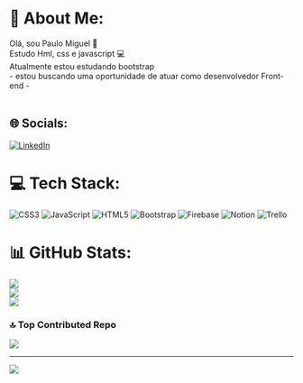 # 💫 About Me:
Olá, sou Paulo Miguel 👋<br>Estudo Hml, css e javascript 💻<br>Atualmente estou estudando bootstrap <br>- estou buscando uma oportunidade de atuar como desenvolvedor Front-end -<br><br> 


## 🌐 Socials:
[![LinkedIn](https://img.shields.io/badge/LinkedIn-%230077B5.svg?logo=linkedin&logoColor=white)](https://linkedin.com/in/www.linkedin.com/in/paulo-miguel-vidal-da-silva-00b1b8172) 

# 💻 Tech Stack:
![CSS3](https://img.shields.io/badge/css3-%231572B6.svg?style=for-the-badge&logo=css3&logoColor=white) ![JavaScript](https://img.shields.io/badge/javascript-%23323330.svg?style=for-the-badge&logo=javascript&logoColor=%23F7DF1E) ![HTML5](https://img.shields.io/badge/html5-%23E34F26.svg?style=for-the-badge&logo=html5&logoColor=white) ![Bootstrap](https://img.shields.io/badge/bootstrap-%23563D7C.svg?style=for-the-badge&logo=bootstrap&logoColor=white) ![Firebase](https://img.shields.io/badge/firebase-%23039BE5.svg?style=for-the-badge&logo=firebase) ![Notion](https://img.shields.io/badge/Notion-%23000000.svg?style=for-the-badge&logo=notion&logoColor=white) ![Trello](https://img.shields.io/badge/Trello-%23026AA7.svg?style=for-the-badge&logo=Trello&logoColor=white)
# 📊 GitHub Stats:
![](https://github-readme-stats.vercel.app/api?username=PauloMiguelVIdal&theme=dark&hide_border=false&include_all_commits=false&count_private=false)<br/>
![](https://github-readme-streak-stats.herokuapp.com/?user=PauloMiguelVIdal&theme=dark&hide_border=false)<br/>
![](https://github-readme-stats.vercel.app/api/top-langs/?username=PauloMiguelVIdal&theme=dark&hide_border=false&include_all_commits=false&count_private=false&layout=compact)

### 🔝 Top Contributed Repo
![](https://github-contributor-stats.vercel.app/api?username=PauloMiguelVIdal&limit=5&theme=dark&combine_all_yearly_contributions=true)

---
[![](https://visitcount.itsvg.in/api?id=PauloMiguelVIdal&icon=0&color=0)](https://visitcount.itsvg.in)

<!-- Proudly created with GPRM ( https://gprm.itsvg.in ) -->
